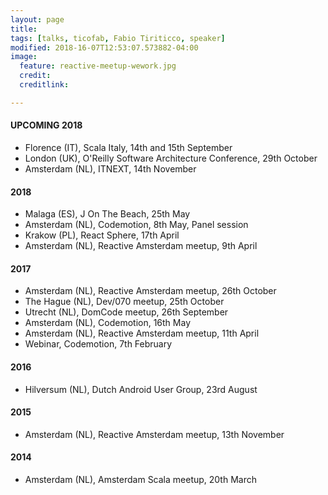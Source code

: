 ```yaml
---
layout: page
title:
tags: [talks, ticofab, Fabio Tiriticco, speaker]
modified: 2018-16-07T12:53:07.573882-04:00
image:
  feature: reactive-meetup-wework.jpg
  credit:
  creditlink:

---
```


#### UPCOMING 2018

* Florence (IT), Scala Italy, 14th and 15th September
* London (UK), O'Reilly Software Architecture Conference, 29th October
* Amsterdam (NL), ITNEXT, 14th November

#### 2018

* Malaga (ES), J On The Beach, 25th May 
* Amsterdam (NL), Codemotion, 8th May, Panel session
* Krakow (PL), React Sphere, 17th April
* Amsterdam (NL), Reactive Amsterdam meetup, 9th April

#### 2017

* Amsterdam (NL), Reactive Amsterdam meetup, 26th October
* The Hague (NL), Dev/070 meetup, 25th October
* Utrecht (NL), DomCode meetup, 26th September
* Amsterdam (NL), Codemotion, 16th May
* Amsterdam (NL), Reactive Amsterdam meetup, 11th April
* Webinar, Codemotion, 7th February

#### 2016

* Hilversum (NL), Dutch Android User Group, 23rd August

#### 2015

* Amsterdam (NL), Reactive Amsterdam meetup, 13th November

#### 2014

* Amsterdam (NL), Amsterdam Scala meetup, 20th March



